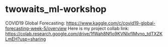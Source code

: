 # twowaits_ml-workshop
COVID19 Global Forecasting: 
https://www.kaggle.com/c/covid19-global-forecasting-week-5/overview
Here is my project collab link:
https://colab.research.google.com/drive/1fWah8Nflo9KVNIxfIMvno_tdTXZKLmEH?usp=sharing
